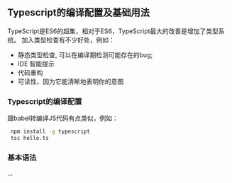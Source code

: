 ## Typescript的编译配置及基础用法

TypeScript是ES6的超集，相对于ES6，TypeScript最大的改善是增加了类型系统。
加入类型检查有不少好处，例如：
- 静态类型检查, 可以在编译期检测可能存在的bug;
- IDE 智能提示 
- 代码重构 
- 可读性，因为它能清晰地表明你的意图

### Typescript的编译配置

跟babel转编译JS代码有点类似，例如：
```bash
 npm install -g typescript
 tsc hello.ts
```

### 基本语法
...